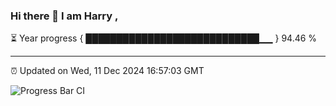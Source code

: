 ### Hi there 👋 I am Harry , 

⏳ Year progress { ████████████████████████████▁▁ } 94.46 %

---

⏰ Updated on Wed, 11 Dec 2024 16:57:03 GMT

![Progress Bar CI](https://github.com/duykhang68/duykhang68/workflows/Progress%20Bar%20CI/badge.svg)
